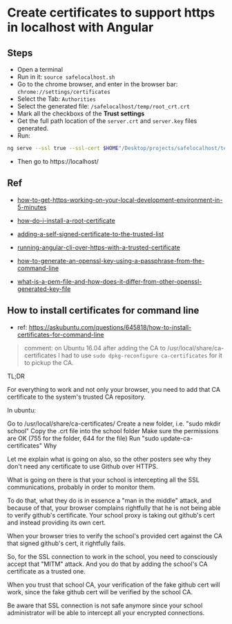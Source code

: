 # Create certificates to support https in localhost with Angular

## Steps

- Open a terminal
- Run in it: `source safelocalhost.sh`
- Go to the chrome browser, and enter in the browser bar: `chrome://settings/certificates`
- Select the Tab: `Authorities`
- Select the generated file: `/safelocalhost/temp/root_crt.crt`
- Mark all the checkboxs of the **Trust settings**
- Get the full path location of the `server.crt` and `server.key` files generated.
- Run:

```sh
ng serve --ssl true --ssl-cert $HOME"/Desktop/projects/safelocalhost/temp/server.crt" --ssl-key $HOME"/Desktop/projects/safelocalhost/temp/server.key"
```

- Then go to https://localhost/

## Ref

- [how-to-get-https-working-on-your-local-development-environment-in-5-minutes](https://www.freecodecamp.org/news/how-to-get-https-working-on-your-local-development-environment-in-5-minutes-7af615770eec/)

- [how-do-i-install-a-root-certificate](https://askubuntu.com/questions/73287/how-do-i-install-a-root-certificate)

- [adding-a-self-signed-certificate-to-the-trusted-list](https://unix.stackexchange.com/questions/90450/adding-a-self-signed-certificate-to-the-trusted-list)

- [running-angular-cli-over-https-with-a-trusted-certificate](https://medium.com/@rubenvermeulen/running-angular-cli-over-https-with-a-trusted-certificate-4a0d5f92747a)
- [how-to-generate-an-openssl-key-using-a-passphrase-from-the-command-line](https://stackoverflow.com/questions/4294689/how-to-generate-an-openssl-key-using-a-passphrase-from-the-command-line)

- [what-is-a-pem-file-and-how-does-it-differ-from-other-openssl-generated-key-file](https://serverfault.com/questions/9708/what-is-a-pem-file-and-how-does-it-differ-from-other-openssl-generated-key-file)


## How to install certificates for command line

- ref: https://askubuntu.com/questions/645818/how-to-install-certificates-for-command-line

> comment: on Ubuntu 16.04 after adding the CA to /usr/local/share/ca-certificates I had to use `sudo dpkg-reconfigure ca-certificates` for it to pickup the CA.


TL;DR

For everything to work and not only your browser, you need to add that CA certificate to the system's trusted CA repository.

In ubuntu:

Go to /usr/local/share/ca-certificates/
Create a new folder, i.e. "sudo mkdir school"
Copy the .crt file into the school folder
Make sure the permissions are OK (755 for the folder, 644 for the file)
Run "sudo update-ca-certificates"
Why

Let me explain what is going on also, so the other posters see why they don't need any certificate to use Github over HTTPS.

What is going on there is that your school is intercepting all the SSL communications, probably in order to monitor them.

To do that, what they do is in essence a "man in the middle" attack, and because of that, your browser complains rightfully that he is not being able to verify github's certificate. Your school proxy is taking out github's cert and instead providing its own cert.

When your browser tries to verify the school's provided cert against the CA that signed github's cert, it rightfully fails.

So, for the SSL connection to work in the school, you need to consciously accept that "MITM" attack. And you do that by adding the school's CA certificate as a trusted one.

When you trust that school CA, your verification of the fake github cert will work, since the fake github cert will be verified by the school CA.

Be aware that SSL connection is not safe anymore since your school administrator will be able to intercept all your encrypted connections.
